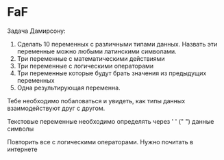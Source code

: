 # FaF
Задача Дамирсону:
1. Сделать 10 переменных с различными типами данных. Назвать эти переменные можно любыми латинскими символами.
2. Три переменные с математическими действиями
3. Три переменные с логическими операторами
4. Три переменные которые будут брать значения из предыдущих переменных
5. Одна результирующая переменна.

Тебе необходимо побаловаться и увидеть, как типы данных взаимодействуют друг с другом.

Текстовые переменные необходимо определять через ' ' (" ") данные символы

Повторить все с логическими операторами. Нужно почитать в интернете